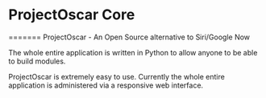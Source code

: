 # ProjectOscar Core
=======
ProjectOscar - An Open Source alternative to Siri/Google Now

The whole entire application is written in Python to allow anyone to be able to build modules.

ProjectOscar is extremely easy to use. Currently the whole entire application is administered via a responsive web interface.
